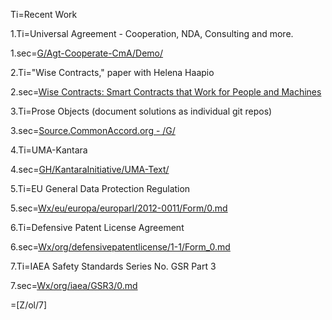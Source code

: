Ti=Recent Work

1.Ti=Universal Agreement - Cooperation, NDA, Consulting and more.

1.sec=<a href="http://source.commonaccord.org/index.php?action=list&file=G/Agt-Cooperate-CmA/Demo/">G/Agt-Cooperate-CmA/Demo/</a>

2.Ti="Wise Contracts," paper with Helena Haapio

2.sec=<a href="https://papers.ssrn.com/sol3/papers.cfm?abstract_id=2925871">Wise Contracts: Smart Contracts that Work for People and Machines</a>

3.Ti=Prose Objects (document solutions as individual git repos)

3.sec=<a href="http://source.commonaccord.org/index.php?action=list&file=G/">Source.CommonAccord.org - /G/</a>

4.Ti=UMA-Kantara

4.sec=<a href="index.php?action=doc&file=GH/KantaraInitiative/UMA-Text/0.md">GH/KantaraInitiative/UMA-Text/</a>

5.Ti=EU General Data Protection Regulation

5.sec=<a href="index.php?action=doc&file=Wx/eu/europa/europarl/2012-0011/Form/0.md">Wx/eu/europa/europarl/2012-0011/Form/0.md</a>

6.Ti=Defensive Patent License Agreement

6.sec=<a href="index.php?action=source&file=Wx/org/defensivepatentlicense/1-1/Form_0.md">Wx/org/defensivepatentlicense/1-1/Form_0.md</a>

7.Ti=IAEA Safety Standards Series No. GSR Part 3

7.sec=<a href="index.php?action=source&file=Wx/org/iaea/GSR3/0.md">Wx/org/iaea/GSR3/0.md</a>

=[Z/ol/7]
